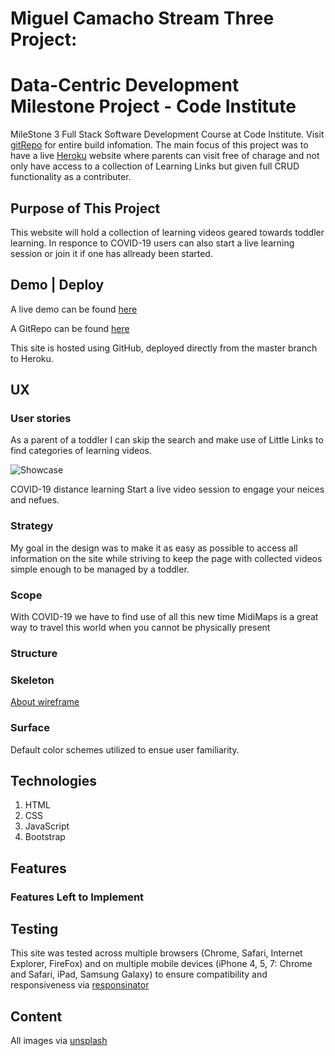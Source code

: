 # Miguel Camacho Stream Three Project: 
# Data-Centric Development Milestone Project - Code Institute 

MileStone 3 Full Stack Software Development Course at Code Institute. Visit [gitRepo](https://github.com/MACmidiDEV/CInst-M3-Data-Centric-Development/commits/master) for entire build infomation. The main focus of this project was to have a live [Heroku](https://little-links-learning.herokuapp.com/) website where parents can visit free of charage and not only have access to a collection of Learning Links but given full CRUD functionality as a contributer.

## Purpose of This Project
This website will hold a collection of learning videos geared towards toddler learning. In responce to COVID-19 users can also start a live learning session or join it if one has allready been started.

## Demo | Deploy
A live demo can be found [here]( https://macmididev.github.io/CInst-M3-Interactive-Development)

A GitRepo can be found [here](https://github.com/MACmidiDEV/CInst-M3-Interactive-Development)

This site is hosted using GitHub, deployed directly from the master branch to Heroku.

## UX

### User stories

As a parent of a toddler I can skip the search and make use of Little Links to find categories of learning videos.

![Showcase](https://raw.githubusercontent.com/MACmidiDEV/CInst-M3 "Showcase")

COVID-19 distance learning Start a live video session to engage your neices and nefues.

### Strategy
My goal in the design was to make it as easy as possible to access all information on the site while striving to keep the page with collected videos simple enough to be managed by a toddler.

### Scope
With COVID-19 we have to find use of all this new time MidiMaps is a great way to travel this world when you cannot be physically present

### Structure


### Skeleton
[About wireframe](https://raw.githubusercontent.com/MACmidiDEV/CInst-M3) 

### Surface
Default color schemes utilized to ensue user familiarity.

## Technologies
1. HTML
2. CSS
3. JavaScript
4. Bootstrap 

## Features


### Features Left to Implement


## Testing
This site was tested across multiple browsers (Chrome, Safari, Internet Explorer, FireFox) and on multiple mobile devices (iPhone 4, 5, 7: Chrome and Safari, iPad, Samsung Galaxy) to ensure compatibility and responsiveness via [responsinator](https://www.responsinator.com/)

## Content
All images via [unsplash](https://www.unsplash.com/)





